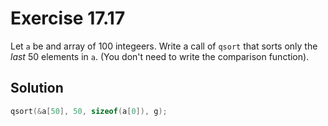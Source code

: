 # Exercise 17.17

Let `a` be and array of 100 integeers. Write a call of `qsort` that sorts only the
*last* 50 elements in `a`. (You don't need to write the comparison function).

## Solution

```c
qsort(&a[50], 50, sizeof(a[0]), g);
```
